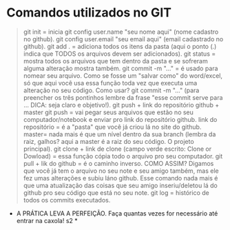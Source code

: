 # Comandos utilizados no GIT

> git init = inicia 
> git config user.name "seu nome aqui" (nome cadastro no github).
> git config user.email "seu email aqui" (email cadastrado no github).
> git add . = adiciona todos os itens da pasta (aqui o ponto (.) indica que TODOS os arquivos devem ser adicionados).
> git status = mostra todos os arquivos que tem dentro da pasta e se sofreram alguma alteração mostra também.
> git commit -m "..." = é usado para nomear seu arquivo. Como se fosse um "salvar como" do word/excel, só que aqui você usa essa função toda vez que executa uma alteração no seu código.
Como usar? git commit -m "..." (para preencher os três pontinhos lembre da frase "esse commit serve para ... DICA: seja claro e objetivo!).
> git push + link do repositório github + master 
> git push = vai pegar seus arquivos que estão no seu computador/notebook e enviar pro link do repositório github.
link do repositório = é a "pasta" que você já criou lá no site do github.
master= nada mais é que um nível dentro da sua branch (lembra da raiz, galhos? aqui a master é a raiz do seu código. O projeto principal).
> git clone + link de clone (campo verde escrito: Clone or Dowload) = essa função cópia todo o arquivo pro seu computador.
> git pull + lik do github = é o caminho inverso. 
COMO ASSIM? Digamos que você já tem o arquivo no seu note e seu amigo também, mas ele fez umas alterações e subiu láno github.
Esse comando nada mais é que uma atualização das coisas que seu amigo inseriu/deletou lá do github pro seu código que está no seu note.
> git log = histórico de todos os commits executados.

* A PRÁTICA LEVA A PERFEIÇÃO. Faça quantas vezes for necessário até entrar na caxola! s2 *
